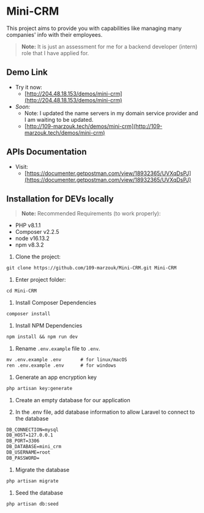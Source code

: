 # Mini-CRM

This project aims to provide you with capabilities like managing many companies' info with their employees.

> **Note:** It is just an assessment for me for a backend developer (intern) role that I have applied for.
> 

## Demo Link

- Try it now:
    - [http://204.48.18.153/demos/mini-crm](http://204.48.18.153/demos/mini-crm)
- *Soon:*
    - Note: I updated the name servers in my domain service provider and I am waiting to be updated.
    - [http://109-marzouk.tech/demos/mini-crm](http://109-marzouk.tech/demos/mini-crm)

## APIs Documentation

- Visit:
    - [https://documenter.getpostman.com/view/18932365/UVXqDsPJ](https://documenter.getpostman.com/view/18932365/UVXqDsPJ)

## Installation for DEVs locally

> **Note:** Recommended Requirements (to work properly):
> 
- PHP v8.1.1
- Composer v2.2.5
- node v16.13.2
- npm v8.3.2

1. Clone the project:

```markdown
git clone https://github.com/109-marzouk/Mini-CRM.git Mini-CRM
```

1. Enter project folder:

```markdown
cd Mini-CRM
```

1. Install Composer Dependencies

```markdown
composer install
```

1. Install NPM Dependencies

```markdown
npm install && npm run dev
```

1. Rename `.env.example` file to `.env`.

```markdown
mv .env.example .env       # for linux/macOS
ren .env.example .env      # for windows
```

1. Generate an app encryption key

```markdown
php artisan key:generate
```

1. Create an empty database for our application

1. In the .env file, add database information to allow Laravel to connect to the database

```markdown
DB_CONNECTION=mysql
DB_HOST=127.0.0.1
DB_PORT=3306
DB_DATABASE=mini_crm
DB_USERNAME=root
DB_PASSWORD=
```

1. Migrate the database

```markdown
php artisan migrate
```

1. Seed the database

```markdown
php artisan db:seed
```
